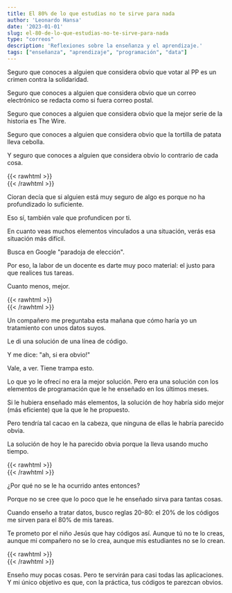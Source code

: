 ```yaml
---
title: El 80% de lo que estudias no te sirve para nada
author: 'Leonardo Hansa'
date: '2023-01-01'
slug: el-80-de-lo-que-estudias-no-te-sirve-para-nada
type: "correos"
description: 'Reflexiones sobre la enseñanza y el aprendizaje.'
tags: ["enseñanza", "aprendizaje", "programación", "data"]
---
```



Seguro que conoces a alguien que considera obvio que votar al PP es un crimen contra la solidaridad.

Seguro que conoces a alguien que considera obvio que un correo electrónico se redacta como si fuera correo postal.

Seguro que conoces a alguien que considera obvio que la mejor serie de la historia es The Wire.

Seguro que conoces a alguien que considera obvio que la tortilla de patata lleva cebolla.

Y seguro que conoces a alguien que considera obvio lo contrario de cada cosa.

{{< rawhtml >}}
</br>
{{< /rawhtml >}}

Cioran decía que si alguien está muy seguro de algo es porque no ha profundizado lo suficiente.

Eso sí, también vale que profundicen por ti.

En cuanto veas muchos elementos vinculados a una situación, verás esa situación más difícil.

Busca en Google "paradoja de elección".

Por eso, la labor de un docente es darte muy poco material: el justo para que realices tus tareas.

Cuanto menos, mejor.

{{< rawhtml >}}
</br>
{{< /rawhtml >}}


Un compañero me preguntaba esta mañana que cómo haría yo un tratamiento con unos datos suyos.

Le di una solución de una línea de código.

Y me dice: "ah, si era obvio!"

Vale, a ver. Tiene trampa esto.

Lo que yo le ofrecí no era la mejor solución. Pero era una solución con los elementos de programación que le he enseñado en los últimos meses.


Si le hubiera enseñado más elementos, la solución de hoy habría sido mejor (más eficiente) que la que le he propuesto.

Pero tendría tal cacao en la cabeza, que ninguna de ellas le habría parecido obvia.

La solución de hoy le ha parecido obvia porque la lleva usando mucho tiempo.

{{< rawhtml >}}
</br>
{{< /rawhtml >}}


¿Por qué no se le ha ocurrido antes entonces?

Porque no se cree que lo poco que le he enseñado sirva para tantas cosas.

Cuando enseño a tratar datos, busco reglas 20-80: el 20% de los códigos me sirven para el 80% de mis tareas.

Te prometo por el niño Jesús que hay códigos así. Aunque tú no te lo creas, aunque mi compañero no se lo crea, aunque mis estudiantes no se lo crean.

{{< rawhtml >}}
</br>
{{< /rawhtml >}}

Enseño muy pocas cosas. Pero te servirán para casi todas las aplicaciones. Y mi único objetivo es que, con la práctica, tus códigos te parezcan obvios. 
